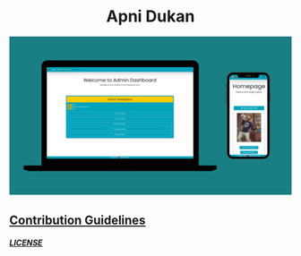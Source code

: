 <h1 style="text-align: center; color: ">Apni Dukan</h1>
<img   src="./Untitled design.png">

<p>
<h2><a href="https://github.com/kunaljain0212/Apni-Dukaan-Backend/blob/master/CONTRIBUTIONS.md">Contribution Guidelines</a></h2>


<h5><a href="https://github.com/kunaljain0212/Apni-Dukaan-Backend/blob/master/LICENSE">LICENSE</a></h5>